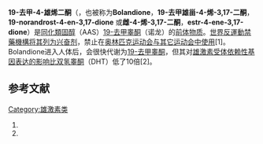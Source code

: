 **19-去甲-4-雄烯二酮**（，也被称为**Bolandione**，**19-去甲雄甾-4-烯-3,17-二酮**，**19-norandrost-4-en-3,17-dione**
或**雌-4-烯-3,17-二酮**，**estr-4-ene-3,17-dione**）是[同化類固醇](../Page/同化類固醇.md "wikilink")（AAS）[19-去甲睾酮](../Page/19-去甲睾酮.md "wikilink")（诺龙）的[前体物质](https://zh.wikipedia.org/wiki/前体 "wikilink")。[世界反運動禁藥機構将其列为兴奋剂](../Page/世界反運動禁藥機構.md "wikilink")，禁止在[奥林匹克运动会与其它运动会中使用](../Page/奥林匹克运动会.md "wikilink")\[1\]。Bolandione进入人体后，会很快代谢为[19-去甲睾酮](../Page/19-去甲睾酮.md "wikilink")，但其对[雄激素受体依赖性基因表达的影响比](../Page/雄激素受体.md "wikilink")[双氢睾酮](../Page/双氢睾酮.md "wikilink")（DHT）低了10倍\[2\]。

## 参考文献

[Category:雄激素类](https://zh.wikipedia.org/wiki/Category:雄激素类 "wikilink")

1.
2.